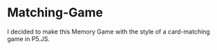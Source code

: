 # Matching-Game
I decided to make this Memory Game with the style of a card-matching game in P5.JS.
